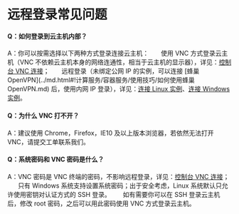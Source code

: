 # 远程登录常见问题

#### Q：如何登录到云主机内部？

A：你可以按需选择以下两种方式登录连接云主机：
&nbsp;&nbsp;&nbsp;&nbsp;&nbsp;&nbsp;使用 VNC 方式登录云主机（VNC 不依赖云主机本身的网络连通性，相当于云主机的显示器），详见：[控制台 VNC 连接](../md.html#!计算服务/云主机/使用指南/连接实例/控制台VNC连接.md)；
&nbsp;&nbsp;&nbsp;&nbsp;&nbsp;&nbsp;远程登录（未绑定公网 IP 的实例，可以连接 [蜂巢 OpenVPN](../md.html#!计算服务/容器服务/使用技巧/如何使用蜂巢 OpenVPN.md) 后，使用内网 IP 登录），详见：[连接 Linux 实例](../md.html#!计算服务/云主机/使用指南/连接实例/连接Linux云主机.md)、[连接 Windows 实例](../md.html#!计算服务/云主机/使用指南/连接实例/连接Windows云主机.md)。

#### Q：为什么 VNC 打不开？

A：建议使用 Chrome，Firefox，IE10 及以上版本浏览器，若依然无法打开 VNC，请提交工单联系我们。

#### Q：系统密码和 VNC 密码是什么？

A：VNC 密码是 VNC 终端的密码，不影响远程登录，详见：[控制台 VNC 连接](../md.html#!计算服务/云主机/使用指南/连接实例/控制台VNC连接.md)；
&nbsp;&nbsp;&nbsp;&nbsp;&nbsp;&nbsp;只有 Windows 系统支持设置系统密码；出于安全考虑，Linux 系统默认只允许使用密钥对认证方式的 SSH 登录。
&nbsp;&nbsp;&nbsp;&nbsp;&nbsp;&nbsp;如有需要你可以在 SSH 登录云主机后，修改 root 密码，之后可以用此密码使用 VNC 方式登录云主机。